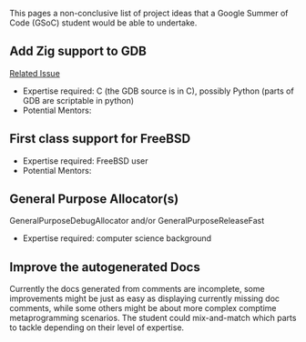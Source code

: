 This pages a non-conclusive list of project ideas that a Google Summer of Code (GSoC) student would be able to undertake.

## Add Zig support to GDB

[Related Issue](https://github.com/ziglang/zig/issues/614)

  - Expertise required: C (the GDB source is in C), possibly Python (parts of GDB are scriptable in python)
  - Potential Mentors: 


## First class support for FreeBSD

  - Expertise required: FreeBSD user
  - Potential Mentors: 


## General Purpose Allocator(s)

GeneralPurposeDebugAllocator and/or GeneralPurposeReleaseFast

  - Expertise required: computer science background

## Improve the autogenerated Docs

Currently the docs generated from comments are incomplete, some improvements might be just as easy as displaying currently missing doc comments, while some others might be about more complex comptime metaprogramming scenarios. The student could mix-and-match which parts to tackle depending on their level of expertise.